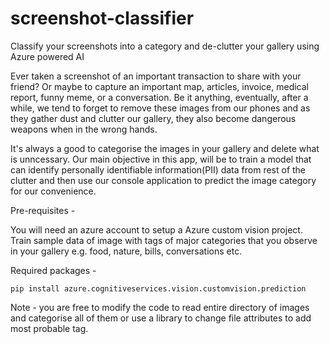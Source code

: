 # screenshot-classifier
Classify your screenshots into a category and de-clutter your gallery using Azure powered AI

Ever taken a screenshot of an important transaction to share with your friend? Or maybe to capture an important map, articles, invoice, medical report, funny meme, or a conversation. Be it anything, eventually, after a while, we tend to forget to remove these images from our phones and as they gather dust and clutter our gallery, they also become dangerous weapons when in the wrong hands.

It's always a good to categorise the images in your gallery and delete what is unncessary. Our main objective in this app, will be to train a model that can identify personally identifiable information(PII) data from rest of the clutter and then use our console application to predict the image category for our convenience.

Pre-requisites -

You will need an azure account to setup a Azure custom vision project.
Train sample data of image with tags of major categories that you observe in your gallery e.g. food, nature, bills, conversations etc.

Required packages -

`pip install azure.cognitiveservices.vision.customvision.prediction`




Note - you are free to modify the code to read entire directory of images and categorise all of them or use a library to change file attributes to add most probable tag.
